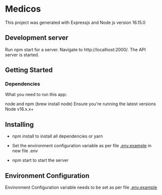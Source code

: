 
# Medicos

This project was generated with Expressjs and Node js version 16.15.0  


## Development server

Run npm start for a server. Navigate to http://localhost:2000/. 
The API server is started.


## Getting Started
 

### Dependencies

What you need to run this app:


node and npm (brew install node)
Ensure you're running the latest versions Node v16.x.x+
## Installing

- npm install to install all dependencies or yarn

- Set the environment configuration variable as per file  [.env.example]() in new file .env


- npm start to start the server
## Environment Configuration
Environment Configuration variable needs to be set as per file [.env.example]()
